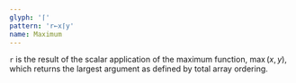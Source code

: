 ```yaml
---
glyph: '⌈'
pattern: 'r←x⌈y'
name: Maximum
---
```


`r` is the result of the scalar application of the maximum function, $\max(x, y)$, which returns the largest argument as defined by total array ordering.